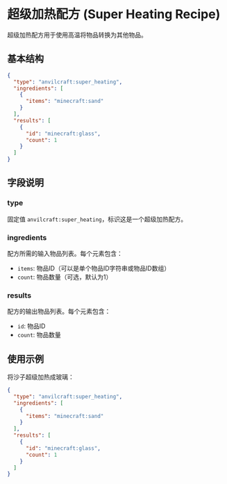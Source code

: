 # 超级加热配方 (Super Heating Recipe)

超级加热配方用于使用高温将物品转换为其他物品。

## 基本结构

```json
{
  "type": "anvilcraft:super_heating",
  "ingredients": [
    {
      "items": "minecraft:sand"
    }
  ],
  "results": [
    {
      "id": "minecraft:glass",
      "count": 1
    }
  ]
}
```

## 字段说明

### type

固定值 `anvilcraft:super_heating`，标识这是一个超级加热配方。

### ingredients

配方所需的输入物品列表。每个元素包含：

- `items`: 物品ID（可以是单个物品ID字符串或物品ID数组）
- `count`: 物品数量（可选，默认为1）

### results

配方的输出物品列表。每个元素包含：

- `id`: 物品ID
- `count`: 物品数量

## 使用示例

将沙子超级加热成玻璃：

```json
{
  "type": "anvilcraft:super_heating",
  "ingredients": [
    {
      "items": "minecraft:sand"
    }
  ],
  "results": [
    {
      "id": "minecraft:glass",
      "count": 1
    }
  ]
}
```
